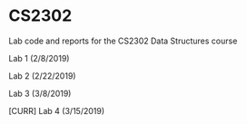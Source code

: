 # CS2302
Lab code and reports for the CS2302 Data Structures course

Lab 1 (2/8/2019)

Lab 2 (2/22/2019)

Lab 3 (3/8/2019)

[CURR] Lab 4 (3/15/2019)
